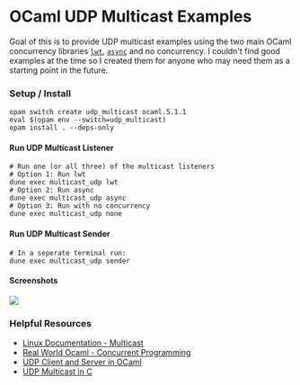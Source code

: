 # OCaml UDP Multicast Examples

Goal of this is to provide UDP multicast examples using the two main OCaml concurrency libraries [`lwt`](https://github.com/ocsigen/lwt), [`async`](https://github.com/janestreet/async) and no concurrency. I couldn't find good examples at the time so I created them for anyone who may need them as a starting point in the future.

### Setup / Install
```
opam switch create udp_multicast ocaml.5.1.1
eval $(opam env --switch=udp_multicast)
opam install . --deps-only
```

#### Run UDP Multicast Listener
```
# Run one (or all three) of the multicast listeners
# Option 1: Run lwt
dune exec multicast_udp lwt
# Option 2: Run async 
dune exec multicast_udp async
# Option 3: Run with no concurrency
dune exec multicast_udp none
```

#### Run UDP Multicast Sender
```
# In a seperate terminal run:
dune exec multicast_udp sender
```

#### Screenshots
![](./screenshot.gif)

### Helpful Resources
- [Linux Documentation - Multicast](https://tldp.org/HOWTO/Multicast-HOWTO.html)
- [Real World Ocaml - Concurrent Programming](https://dev.realworldocaml.org/concurrent-programming.html)
- [UDP Client and Server in OCaml](https://medium.com/@aryangodara_19887/udp-client-and-server-in-ocaml-e203116a997c)
- [UDP Multicast in C](https://gist.github.com/hostilefork/f7cae3dc33e7416f2dd25a402857b6c6)

